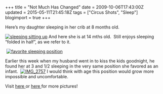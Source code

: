 +++
title = "Not Much Has Changed"
date = 2009-10-06T17:43:00Z
updated = 2015-05-11T21:45:18Z
tags = ["Circus Shots", "Sleep"]
blogimport = true 
+++

Here’s my daughter sleeping in her crib at 8 months old.

[![sleeping sitting up](https://latc.s3.amazonaws.com/wp-content/uploads/2009/10/sleepingsittingup.jpg "sleeping sitting up")](https://latc.s3.amazonaws.com/wp-content/uploads/2009/10/sleepingsittingup.jpg) And here she is at 14 mths old.&#160; Still enjoys sleeping “folded in half”, as we refer to it.

&#160;[![favorite sleeping position](https://latc.s3.amazonaws.com/wp-content/uploads/2009/10/favoritesleepingposition.jpg "favorite sleeping position")](https://latc.s3.amazonaws.com/wp-content/uploads/2009/10/favoritesleepingposition.jpg) 

 Earlier this week when my husband went in to kiss the kids goodnight, he found her at 3 and 1/2 sleeping in the very same position she favored as an infant.&#160; [![IMG_2757](https://latc.s3.amazonaws.com/wp-content/uploads/2009/10/IMG_2757.jpg "IMG_2757")](https://latc.s3.amazonaws.com/wp-content/uploads/2009/10/IMG_2757.jpg) I would think with age this position would grow more impossible and uncomfortable. 


Visit 
[
here
](http://angiescircus.blogspot.com/)
 or 
[
here
](http://www.5minutesformom.com)
 for more pictures!

